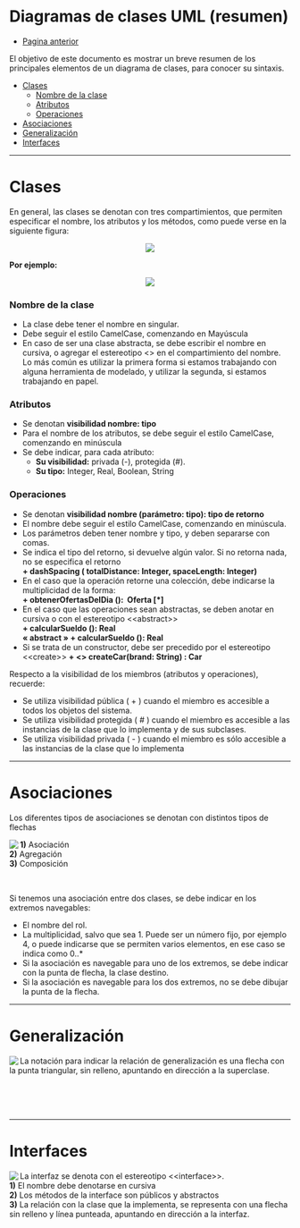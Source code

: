 # Diagramas de clases UML (resumen)

- [Pagina anterior](/OO1/)

El objetivo de este documento es mostrar un breve resumen de los principales elementos de un diagrama de clases, para conocer su sintaxis. 

- [Clases](#clases)
    - [Nombre de la clase](#nombre-de-la-clase)
    - [Atributos](#atributos)
    - [Operaciones](#operaciones)
- [Asociaciones](#asociaciones)
- [Generalización](#generalización)
- [Interfaces](#interfaces)

---

# Clases
En general, las clases se denotan con tres compartimientos, que permiten especificar el nombre, los atributos y los métodos, como puede verse en la siguiente figura:

<div align="center"><img src="../img/Diagramas/1.png"/> </div>

**Por ejemplo:**

<div align="center"><img src="../img/Diagramas/2.png"/> </div>

### Nombre de la clase
- La clase debe tener el nombre en singular.
- Debe seguir el estilo CamelCase, comenzando en Mayúscula
- En caso de ser una clase abstracta, se debe escribir el nombre en cursiva, o agregar
el estereotipo <<abstract>> en el compartimiento del nombre. Lo más común es
utilizar la primera forma si estamos trabajando con alguna herramienta de modelado,
y utilizar la segunda, si estamos trabajando en papel.

### Atributos
- Se denotan **visibilidad nombre: tipo** 
- Para el nombre de los atributos, se debe seguir el estilo CamelCase, comenzando
en minúscula
- Se debe indicar, para cada atributo:
    - **Su visibilidad:** privada (-), protegida (#).
    - **Su tipo:** Integer, Real, Boolean, String

### Operaciones
- Se denotan **visibilidad nombre (parámetro: tipo): tipo de retorno**
- El nombre debe seguir el estilo CamelCase, comenzando en minúscula.
- Los parámetros deben tener nombre y tipo, y deben separarse con comas.
- Se indica el tipo del retorno, si devuelve algún valor. Si no retorna nada, no se
especifica el retorno\
    **+​ dashSpacing​ ( ​totalDistance: Integer, spaceLength: Integer​ )**
- En el caso que la operación retorne una colección, debe indicarse la multiplicidad de la forma:\
    **+​ obtenerOfertasDelDia​ ():​ ​ Oferta​ [*]**
-  En el caso que las operaciones sean abstractas, se deben anotar en cursiva o con el estereotipo <\<abstract>>\
    **+ calcularSueldo (): Real**\
    **« abstract » + calcularSueldo (): Real**
- Si se trata de un constructor, debe ser precedido por el estereotipo <\<create>>
    **+ <<create>> createCar(brand: String) : Car**

Respecto a la visibilidad de los miembros (atributos y operaciones), recuerde:
- Se utiliza visibilidad pública ( + ) cuando el miembro es accesible a todos los
objetos del sistema.
- Se utiliza visibilidad protegida ( # ) cuando el miembro es accesible a las instancias
de la clase que lo implementa y de sus subclases.
- Se utiliza visibilidad privada ( - ) cuando el miembro es sólo accesible a las
instancias de la clase que lo implementa

---

# Asociaciones
Los diferentes tipos de asociaciones se denotan con distintos tipos de flechas

<p><img  align='left' src="../img/Diagramas/3.png"></p>

**1)** Asociación\
**2)** Agregación\
**3)** Composición

<br>

Si tenemos una asociación entre dos clases, se debe indicar en los extremos navegables:
- El nombre del rol.
- La multiplicidad, salvo que sea 1. Puede ser un número fijo, por ejemplo 4, o puede
indicarse que se permiten varios elementos, en ese caso se indica como 0..*
- Si la asociación es navegable para uno de los extremos, se debe indicar con la
punta de flecha, la clase destino.
- Si la asociación es navegable para los dos extremos, no se debe dibujar la punta de
la flecha.

---

# Generalización


<p><img  align='left' src="../img/Diagramas/4.png"></p>

La notación para indicar la relación de generalización es una flecha con la punta triangular, sin relleno, apuntando en dirección a la superclase.

<br>
<br>
<br>

---

# Interfaces

<p><img  align='left' src="../img/Diagramas/5.png"></p>

La interfaz se denota con el estereotipo <\<interface>\>.\
**1)** El nombre debe denotarse en cursiva\
**2)** Los métodos de la interface son públicos y abstractos\
**3)** La relación con la clase que la implementa, se representa con una flecha sin relleno
y línea punteada, apuntando en dirección a la interfaz.